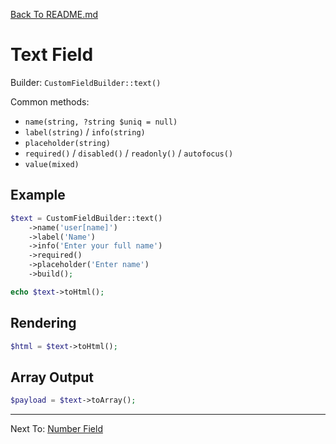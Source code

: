 [Back To README.md](../../README.md)

# Text Field

Builder: `CustomFieldBuilder::text()`

Common methods:
- `name(string, ?string $uniq = null)`
- `label(string)` / `info(string)`
- `placeholder(string)`
- `required()` / `disabled()` / `readonly()` / `autofocus()`
- `value(mixed)`

## Example

```php
$text = CustomFieldBuilder::text()
    ->name('user[name]')
    ->label('Name')
    ->info('Enter your full name')
    ->required()
    ->placeholder('Enter name')
    ->build();

echo $text->toHtml();
```

## Rendering

```php
$html = $text->toHtml();
```

## Array Output

```php
$payload = $text->toArray();
```

---

Next To: [Number Field](number.md)
